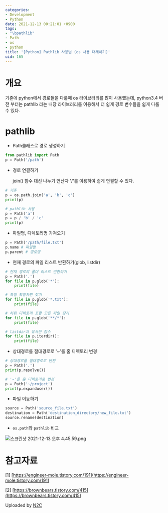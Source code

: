 ```yaml
---
categories:
- Development
- Python
date: 2021-12-13 00:21:01 +0900
tags:
- "\bpathlib"
- Path
- os
- python
title: '[Python] Pathlib 사용법 (os 사용 대체하기)'
uid: 165
---
```


# 개요

기존에 python에서 경로들을 다룰때 os 라이브러리를 많이 사용했는데, python3.4 버전 부터는 pathlib 라는 내장 라이브러리를 이용해서 더 쉽게 경로 변수들을 쉽게 다룰수 있다.

# pathlib

- Path클래스로 경로 생성하기

```python
from pathlib import Path
p = Path('/path')
```

- 경로 연결하기
    
    join() 함수 대신 나누기 연산자 '/'를 이용하여 쉽게 연결할 수 있다.
    

```python
# 기존
p = os.path.join('a', 'b', 'c')
print(p)

# pathlib 사용
p = Path('a')
p = p / 'b' / 'c'
print(p)
```

- 파일명, 디렉토리명 가져오기

```python
p = Path('/path/file.txt')
p.name # 파일명
p.parent # 경로명
```

- 현재 경로의 파일 리스트 반환하기(glob, listdir)

```python
# 현재 경로의 폴더 리스트 반환하기
p = Path('.')
for file in p.glob('*'):
    print(file)

# 특정 확장자만 찾기
for file in p.glob('*.txt'):
    print(file)

# 하위 디렉토리 포함 모든 파일 찾기
for file in p.glob('**/*'):
    print(file)

# listdir과 유사한 함수
for file in p.iterdir():
    print(file)
```

- 상대경로를 절대경로로 '~'를 홈 디렉토리 변경

```python
# 상대경로를 절대경로로 변환
p = Path('.')
print(p.resolve())

# '~'를 홈 디렉토리로 변경
p = Path('~/project')
print(p.expanduser())
```

- 파일 이동하기

```python
source = Path('source_file.txt')
destination = Path('destination_directory/new_file.txt')
source.rename(destination)
```

- `os.path`와 `pathlib` 비교

![스크린샷 2021-12-13 오후 4.45.59.png](https://i.imgur.com/NNyJV9B.png)

# 참고자료

[1] [https://engineer-mole.tistory.com/191](https://engineer-mole.tistory.com/191)

[2] [https://brownbears.tistory.com/415](https://brownbears.tistory.com/415)

Uploaded by [N2C](https://github.com/jmjeon2/Notion2Chirpy)